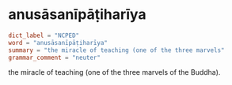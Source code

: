# anusāsanīpāṭiharīya

``` toml
dict_label = "NCPED"
word = "anusāsanīpāṭiharīya"
summary = "the miracle of teaching (one of the three marvels"
grammar_comment = "neuter"
```

the miracle of teaching (one of the three marvels of the Buddha).

